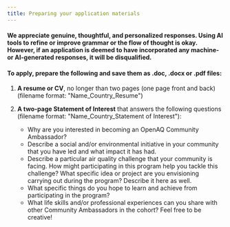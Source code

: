 ```yaml
---
title: Preparing your application materials
---
```

#### We appreciate genuine, thoughtful, and personalized responses. Using AI tools to refine or improve grammar or the flow of thought is okay. However, if an application is deemed to have incorporated any machine- or AI-generated responses, it will be disqualified.

#### To apply, prepare the following and save them as .doc, .docx or .pdf files:

1. **A resume or CV**, no longer than two pages (one page front and back) (filename format: "Name_Country_Resume")
2. **A two-page Statement of Interest** that answers the following questions (filename format: "Name_Country_Statement of Interest"):

   * Why are you interested in becoming an OpenAQ Community Ambassador?
   * Describe a social and/or environmental initiative in your community that you have led and what impact it has had.
   * Describe a particular air quality challenge that your community is facing. How might participating in this program help you tackle this challenge? What specific idea or project are you envisioning carrying out during the program? Describe it here as well.
   * What specific things do you hope to learn and achieve from participating in the program?
   * What life skills and/or professional experiences can you share with other Community Ambassadors in the cohort? Feel free to be creative!
